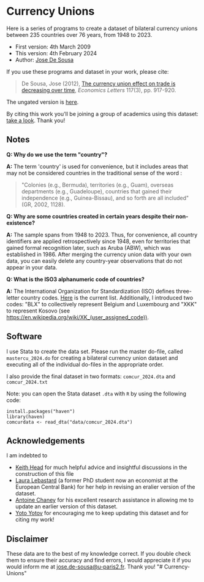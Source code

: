 # Currency Unions
Here is a series of programs to create a dataset of bilateral currency unions between 235 countries over 76 years, from 1948 to 2023.

- First version: 4th March 2009
- This version: 4th February 2024
- Author: [Jose De Sousa](https://sites.google.com/site/josedesousauniv/home)

If you use these programs and dataset in your work, please cite: 

> De Sousa, Jose (2012), [The currency union effect on trade is decreasing over time](https://www.sciencedirect.com/science/article/abs/pii/S0165176512003941), _Economics Letters_ 117(3), pp. 917-920. 

The ungated version is [here](https://drive.google.com/file/d/0B0CvAsG5eVPJb1c4Q3dKeHBZTDg/view?hl=en&pli=1&resourcekey=0-YBYzn1wQ-Mcp2heqGFDgjA). 

By citing this work you'll be joining a group of academics using this dataset: [take a look](https://scholar.google.fr/scholar?oi=bibs&hl=en&cites=3218259387529740408&as_sdt=5). Thank you!                         

## Notes
**Q:  Why do we use the term "country"?**

**A:** The term 'country' is used for convenience, but it includes areas that may not be considered countries in the traditional sense of the word : 
> "Colonies (e.g., Bermuda), territories (e.g., Guam), overseas departments (e.g., Guadeloupe), countries that gained their independence (e.g., Guinea-Bissau), and so forth are all included" (GR, 2002, 1128).

**Q: Why are some countries created in certain years despite their non-existence?**

**A:** The sample spans from 1948 to 2023. Thus, for convenience, all country identifiers are applied retrospectively since 1948, even for territories that gained formal recognition later, such as Aruba (ABW), which was established in 1986. After merging the currency union data with your own data, you can easily delete any country-year observations that do not appear in your data.

**Q: What is the ISO3 alphanumeric code of countries?**

**A:**  The International Organization for Standardization (ISO) defines three-letter country codes. [Here](https://en.wikipedia.org/wiki/ISO_3166-1) is the current list. Additionally, I introduced two codes: "BLX" to collectively represent Belgium and Luxembourg and "XKK" to represent Kosovo (see https://en.wikipedia.org/wiki/XK_(user_assigned_code)).

## Software
I use Stata to create the data set. Please run the master do-file, called `mastercu_2024.do` for creating a bilateral currency union dataset and executing all of the individual do-files in the appropriate order.

I also provide the final dataset in two formats: `comcur_2024.dta` and `comcur_2024.txt`

Note: you can open the Stata dataset `.dta` with `R` by using the following code:
```
install.packages("haven")
library(haven)
comcurdata <- read_dta("data/comcur_2024.dta")
```

## Acknowledgements
I am indebted to 
- [Keith Head](https://www.sauder.ubc.ca/people/keith-head) for much helpful advice and insightful discussions in the construction of this file 
- [Laura Lebastard](https://www.ecb.europa.eu/pub/research/authors/profiles/laura-lebastard.en.html) (a former PhD student now an economist at the European Central Bank) for her help in revising an eralier version of the dataset. 
- [Antoine Chaney](https://fr.linkedin.com/in/antoine-chaney-3898a2192) for his excellent research assistance in allowing me to update an earlier version of this dataset. 
- [Yoto Yotov](https://yotoyotov.com/) for encouraging me to keep updating this dataset and for citing my work!

## Disclaimer 
These data are to the best of my knowledge correct. If you double check them to ensure their accuracy and find errors, I would appreciate it if you would inform me at <jose.de-sousa@u-paris2.fr>. Thank you!
"# Currency-Unions" 
